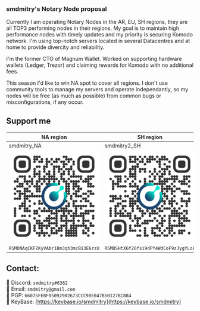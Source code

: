 ### smdmitry's Notary Node proposal ###

Currently I am operating Notary Nodes in the AR, EU, SH regions, they are all TOP3 performing nodes in their regions.
My goal is to maintain high performance nodes with timely updates and my priority is securing Komodo network.
I'm using top-notch servers located in several Datacentres and at home to provide divercity and reliability.

I'm the former CTO of Magnum Wallet. Worked on supporting hardware wallets (Ledger, Trezor) and claiming rewards for Komodo with no additional fees.

This season I'd like to win NA spot to cover all regions. I don't use community tools to manage my servers and operate independantly,
so my nodes will be free (as much as possible) from common bugs or misconfigurations, if any occur.

## Support me

| NA region | SH region | EU region |
| ------ | ------ | ------ |
| smdmitry_NA | smdmitry2_SH | smdmitry2_EU |
| <img src="./RSMDNAqCKFZKyVAbr1Bm3qh3mcB13E6rzU.png" width="300"/> | <img src="./RSMDSHtX6f26fsi9dPY4WdCoF9zJygYLoE.png" width="300"/> | <img src="./RSMDNNEUvCRii6ebwJJRt2D1zucW4Sf5M9.png" width="300"/> |
| ```RSMDNAqCKFZKyVAbr1Bm3qh3mcB13E6rzU``` | ```RSMDSHtX6f26fsi9dPY4WdCoF9zJygYLoE``` | ```RSMDNNEUvCRii6ebwJJRt2D1zucW4Sf5M9```

## Contact:
:iphone: Discord: `smdmitry#6362`<br>
:e-mail: Email: `smdmitry@gmail.com`<br>
:key: PGP: `66075FEBF05092902673CCC98E047B50127BC884`<br>
:key: KeyBase: [https://keybase.io/smdmitry](https://keybase.io/smdmitry)
